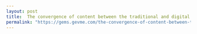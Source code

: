 ```yaml
---
layout: post
title:  The convergence of content between the traditional and digital world
permalink: "https://gems.gevme.com/the-convergence-of-content-between-the-traditional-and-digital-world-77202563"
---
```

